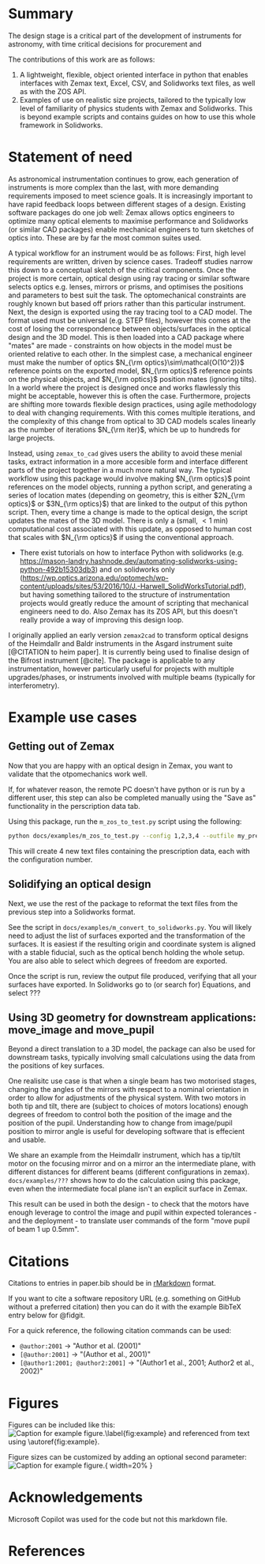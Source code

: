 <!-- ---
title: 'Zemax to CAD: plug and play, agile optomechanical design'
tags:
  - Python
  - Zemax 
  - Solidworks
  - Optomechanical design
  - Instrumentation
authors:
  - name: Adam K. Taras
    orcid: 0000-0002-4558-2222
    affiliation: "1"
affiliations:
 - name: The University of Sydney
   index: 1
date: 30/10/2024
bibliography: paper.bib

--- -->

# Summary

<!-- The forces on stars, galaxies, and dark matter under external gravitational
fields lead to the dynamical evolution of structures in the universe. The orbits
of these bodies are therefore key to understanding the formation, history, and
future state of galaxies. The field of "galactic dynamics," which aims to model
the gravitating components of galaxies to study their structure and evolution,
is now well-established, commonly taught, and frequently used in astronomy.
Aside from toy problems and demonstrations, the majority of problems require
efficient numerical tools, many of which require the same base code (e.g., for
performing numerical orbit integration). -->

The design stage is a critical part of the development of instruments for astronomy, with time critical decisions for procurement and 

The contributions of this work are as follows:
 1. A lightweight, flexible, object oriented interface in python that enables interfaces with Zemax text, Excel, CSV, and Solidworks text files, as well as with the ZOS API. 
 2. Examples of use on realistic size projects, tailored to the typically low level of familiarity of physics students with Zemax and Solidworks. This is beyond example scripts and contains guides on how to use this whole framework in Solidworks.

# Statement of need

As astronomical instrumentation continues to grow, each generation of instruments is more complex than the last, with more demanding requirements imposed to meet science goals. It is increasingly important to have rapid feedback loops between different stages of a design. Existing software packages do one job well: Zemax allows optics engineers to optimize many optical elements to maximise performance and Solidworks (or similar CAD packages) enable mechanical engineers to turn sketches of optics into. These are by far the most common suites used. 

A typical workflow for an instrument would be as follows: First, high level requirements are written, driven by science cases. Tradeoff studies narrow this down to a conceptual sketch of the critical components. Once the project is more certain, optical design using ray tracing or similar software selects optics e.g. lenses, mirrors or prisms, and optimises the positions and parameters to best suit the task. The optomechanical constraints are roughly known but based off priors rather than this particular instrument. Next, the design is exported using the ray tracing tool to a CAD model. The format used must be universal (e.g. STEP files), however this comes at the cost of losing the correspondence between objects/surfaces in the optical design and the 3D model. This is then loaded into a CAD package where "mates" are made - constraints on how objects in the model must be oriented relative to each other. In the simplest case, a mechanical engineer must make the number of optics $N_{\rm optics}\sim\mathcal{O(10^2)}$ reference points on the exported model, $N_{\rm optics}$ reference points on the physical objects, and $N_{\rm optics}$ position mates (ignoring tilts). In a world where the project is designed once and works flawlessly this might be acceptable, however this is often the case. Furthermore, projects are shifting more towards flexible design practices, using agile methodology to deal with changing requirements. With this comes multiple iterations, and the complexity of this change from optical to 3D CAD models scales linearly as the number of iterations $N_{\rm iter}$, which be up to hundreds for large projects.

Instead, using `zemax_to_cad` gives users the ability to avoid these menial tasks, extract information in a more accesible form and interface different parts of the project together in a much more natural way. The typical workflow using this package would involve making $N_{\rm optics}$ point references on the model objects, running a python script, and generating a series of location mates (depending on geometry, this is either $2N_{\rm optics}$ or $3N_{\rm optics}$) that are linked to the output of this python script. Then, every time a change is made to the optical design, the script updates the mates of the 3D model. There is only a (small, $<1$ min) computational cost associated with this update, as opposed to human cost that scales with $N_{\rm optics}$ if using the conventional approach.

- There exist tutorials on how to interface Python with solidworks (e.g. https://mason-landry.hashnode.dev/automating-solidworks-using-python-492b15303db3) and on solidworks only (https://wp.optics.arizona.edu/optomech/wp-content/uploads/sites/53/2016/10/J.-Harwell_SolidWorksTutorial.pdf), but having something tailored to the structure of instrumentation projects would greatly reduce the amount of scripting that mechanical engineers need to do. Also Zemax has its ZOS API, but this doesn't really provide a way of improving this design loop. 

I originally applied an early version `zemax2cad` to transform optical designs of the Heimdallr and Baldr instruments in the Asgard instrument suite [@CITATION to heim paper]. It is currently being used to finalise design of the Bifrost instrument [@cite]. The package is applicable to any instrumentation, however particularly useful for projects with multiple upgrades/phases, or instruments involved with multiple beams (typically for interferometry).

# Example use cases

## Getting out of Zemax
Now that you are happy with an optical design in Zemax, you want to validate that the otpomechanics work well. 

If, for whatever reason, the remote PC doesn't have python or is run by a different user, this step can also be completed manually using the "Save as" functionality in the perscription data tab.

 Using this package, run the `m_zos_to_test.py` script using the following:

```bash
python docs/examples/m_zos_to_test.py --config 1,2,3,4 --outfile my_prescription_data_c{config}.txt
```

This will create 4 new text files containing the prescription data, each with the configuration number. 

## Solidifying an optical design
Next, we use the rest of the package to reformat the text files from the previous step into a Solidworks format.

See the script in `docs/examples/m_convert_to_solidworks.py`. You will likely need to adjust the list of surfaces exported and the transformation of the surfaces. It is easiest if the resulting origin and coordinate system is aligned with a stable fiducial, such as the optical bench holding the whole setup. You are also able to select which degrees of freedom are exported.

Once the script is run, review the output file produced, verifying that all your surfaces have exported. In Solidworks go to (or search for) Equations, and select ???

## Using 3D geometry for downstream applications: move_image and move_pupil
Beyond a direct translation to a 3D model, the package can also be used for downstream tasks, typically involving small calculations using the data from the positions of key surfaces. 

One realisitc use case is that when a single beam has two motorised stages, changing the angles of the mirrors with respect to a nominal orientation in order to allow for adjustments of the physical system. With two motors in both tip and tilt, there are (subject to choices of motors locations) enough degrees of freedom to control both the position of the image and the position of the pupil. Understanding how to change from image/pupil position to mirror angle is useful for developing software that is effecient and usable.

We share an example from the Heimdallr instrument, which has a tip/tilt motor on the focusing mirror and on a mirror an the intermediate plane, with different distances for different beams (different configurations in zemax). `docs/examples/???` shows how to do the calculation using this package, even when the intermediate focal plane isn't an explicit surface in Zemax. 

This result can be used in both the design - to check that the motors have enough leverage to control the image and pupil within expected tolerances - and the deployment - to translate user commands of the form "move pupil of beam 1 up 0.5mm".

# Citations

Citations to entries in paper.bib should be in
[rMarkdown](http://rmarkdown.rstudio.com/authoring_bibliographies_and_citations.html)
format.

If you want to cite a software repository URL (e.g. something on GitHub without a preferred
citation) then you can do it with the example BibTeX entry below for @fidgit.

For a quick reference, the following citation commands can be used:
- `@author:2001`  ->  "Author et al. (2001)"
- `[@author:2001]` -> "(Author et al., 2001)"
- `[@author1:2001; @author2:2001]` -> "(Author1 et al., 2001; Author2 et al., 2002)"

# Figures

Figures can be included like this:
![Caption for example figure.\label{fig:example}](figure.png)
and referenced from text using \autoref{fig:example}.

Figure sizes can be customized by adding an optional second parameter:
![Caption for example figure.](figure.png){ width=20% }

# Acknowledgements

Microsoft Copilot was used for the code but not this markdown file. 

# References